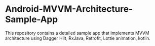 # Android-MVVM-Architecture-Sample-App
This repository contains a detailed sample app that implements MVVM architecture using Dagger Hilt, RxJava, Retrofit, Lottie animation, kotlin. 
